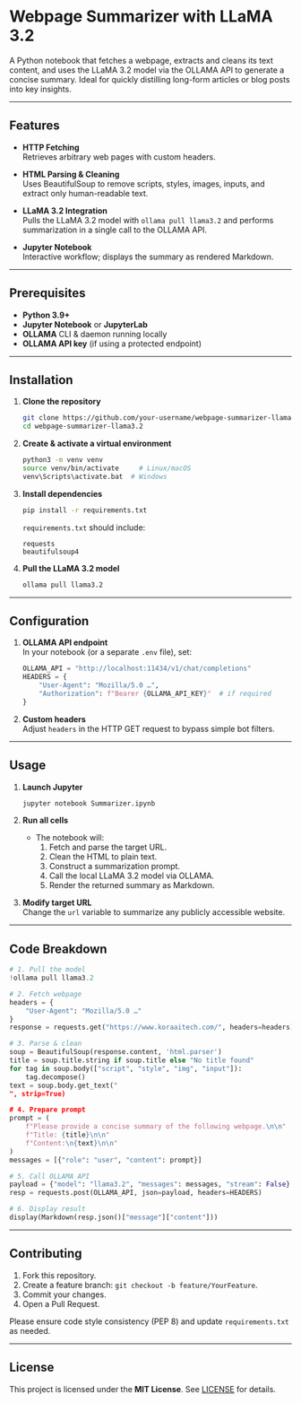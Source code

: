 # Webpage Summarizer with LLaMA 3.2

A Python notebook that fetches a webpage, extracts and cleans its text content, and uses the LLaMA 3.2 model via the OLLAMA API to generate a concise summary. Ideal for quickly distilling long-form articles or blog posts into key insights.

---

## Features

- **HTTP Fetching**  
  Retrieves arbitrary web pages with custom headers.

- **HTML Parsing & Cleaning**  
  Uses BeautifulSoup to remove scripts, styles, images, inputs, and extract only human-readable text.

- **LLaMA 3.2 Integration**  
  Pulls the LLaMA 3.2 model with `ollama pull llama3.2` and performs summarization in a single call to the OLLAMA API.

- **Jupyter Notebook**  
  Interactive workflow; displays the summary as rendered Markdown.

---

## Prerequisites

- **Python 3.9+**  
- **Jupyter Notebook** or **JupyterLab**  
- **OLLAMA** CLI & daemon running locally  
- **OLLAMA API key** (if using a protected endpoint)

---

## Installation

1. **Clone the repository**  
   ```bash
   git clone https://github.com/your-username/webpage-summarizer-llama3.2.git
   cd webpage-summarizer-llama3.2
   ```

2. **Create & activate a virtual environment**  
   ```bash
   python3 -m venv venv
   source venv/bin/activate     # Linux/macOS
   venv\Scripts\activate.bat  # Windows
   ```

3. **Install dependencies**  
   ```bash
   pip install -r requirements.txt
   ```

   `requirements.txt` should include:
   ```
   requests
   beautifulsoup4
   ```

4. **Pull the LLaMA 3.2 model**  
   ```bash
   ollama pull llama3.2
   ```

---

## Configuration

1. **OLLAMA API endpoint**  
   In your notebook (or a separate `.env` file), set:
   ```python
   OLLAMA_API = "http://localhost:11434/v1/chat/completions"
   HEADERS = {
       "User-Agent": "Mozilla/5.0 …",
       "Authorization": f"Bearer {OLLAMA_API_KEY}"  # if required
   }
   ```

2. **Custom headers**  
   Adjust `headers` in the HTTP GET request to bypass simple bot filters.

---

## Usage

1. **Launch Jupyter**  
   ```bash
   jupyter notebook Summarizer.ipynb
   ```

2. **Run all cells**  
   - The notebook will:
     1. Fetch and parse the target URL.
     2. Clean the HTML to plain text.
     3. Construct a summarization prompt.
     4. Call the local LLaMA 3.2 model via OLLAMA.
     5. Render the returned summary as Markdown.

3. **Modify target URL**  
   Change the `url` variable to summarize any publicly accessible website.

---

## Code Breakdown

```python
# 1. Pull the model
!ollama pull llama3.2

# 2. Fetch webpage
headers = {
    "User-Agent": "Mozilla/5.0 …"
}
response = requests.get("https://www.koraaitech.com/", headers=headers)

# 3. Parse & clean
soup = BeautifulSoup(response.content, 'html.parser')
title = soup.title.string if soup.title else "No title found"
for tag in soup.body(["script", "style", "img", "input"]):
    tag.decompose()
text = soup.body.get_text("
", strip=True)

# 4. Prepare prompt
prompt = (
    f"Please provide a concise summary of the following webpage.\n\n"
    f"Title: {title}\n\n"
    f"Content:\n{text}\n\n"
)
messages = [{"role": "user", "content": prompt}]

# 5. Call OLLAMA API
payload = {"model": "llama3.2", "messages": messages, "stream": False}
resp = requests.post(OLLAMA_API, json=payload, headers=HEADERS)

# 6. Display result
display(Markdown(resp.json()["message"]["content"]))
```

---

## Contributing

1. Fork this repository.  
2. Create a feature branch: `git checkout -b feature/YourFeature`.  
3. Commit your changes.  
4. Open a Pull Request.

Please ensure code style consistency (PEP 8) and update `requirements.txt` as needed.

---

## License

This project is licensed under the **MIT License**. See [LICENSE](LICENSE) for details.
